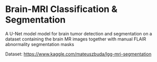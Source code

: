 # Brain-MRI Classification & Segmentation
A U-Net model model for brain tumor detection and segmentation on a dataset containing the  brain MR images together with manual FLAIR abnormality segmentation masks <br>

Dataset: https://www.kaggle.com/mateuszbuda/lgg-mri-segmentation
